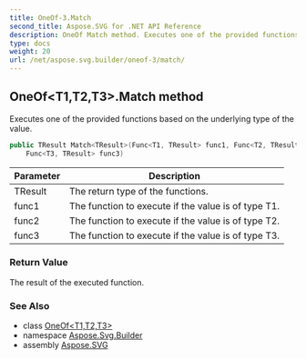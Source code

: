 ```yaml
---
title: OneOf-3.Match
second_title: Aspose.SVG for .NET API Reference
description: OneOf Match method. Executes one of the provided functions based on the underlying type of the value
type: docs
weight: 20
url: /net/aspose.svg.builder/oneof-3/match/
---
```

## OneOf<T1,T2,T3>.Match<TResult> method

Executes one of the provided functions based on the underlying type of the value.

```csharp
public TResult Match<TResult>(Func<T1, TResult> func1, Func<T2, TResult> func2, 
    Func<T3, TResult> func3)
```

| Parameter | Description |
| --- | --- |
| TResult | The return type of the functions. |
| func1 | The function to execute if the value is of type T1. |
| func2 | The function to execute if the value is of type T2. |
| func3 | The function to execute if the value is of type T3. |

### Return Value

The result of the executed function.

### See Also

* class [OneOf&lt;T1,T2,T3&gt;](../)
* namespace [Aspose.Svg.Builder](../../../aspose.svg.builder/)
* assembly [Aspose.SVG](../../../)
